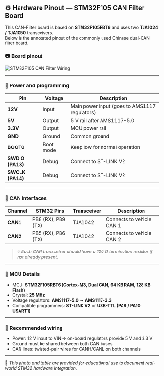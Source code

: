 ## ⚙️ Hardware Pinout — STM32F105 CAN Filter Board

This CAN-Filter board is based on **STM32F105RBT6** and uses two **TJA1024 / TJA1050** transceivers.  
Below is the annotated pinout of the commonly used Chinese dual-CAN filter board.

### 📷 Board pinout

![STM32F105 CAN Filter Wiring](https://github.com/user-attachments/assets/b6faee2b-14d8-4aa8-9805-4c579bddd6f9)

---

### 🔌 Power and programming

| Pin | Voltage | Description |
|-----|----------|-------------|
| **12V** | Input | Main power input (goes to AMS1117 regulators) |
| **5V**  | Output | 5 V rail after AMS1117-5.0 |
| **3.3V** | Output | MCU power rail |
| **GND** | Ground | Common ground |
| **BOOT0** | Boot mode | Keep low for normal operation |
| **SWDIO (PA13)** | Debug | Connect to ST-LINK V2 |
| **SWCLK (PA14)** | Debug | Connect to ST-LINK V2 |

---

### 🧩 CAN Interfaces

| Channel | STM32 Pins | Transceiver | Description |
|----------|-------------|-------------|--------------|
| **CAN1** | PB8 (RX), PB9 (TX) | TJA1042 | Connects to vehicle CAN 1 |
| **CAN2** | PB5 (RX), PB6 (TX) | TJA1042 | Connects to vehicle CAN 2 |

> 💡 *Each CAN transceiver should have a 120 Ω termination resistor if not already present.*

---

### 🧠 MCU Details

- MCU: **STM32F105RBT6 (Cortex-M3, Dual CAN, 64 KB RAM, 128 KB Flash)**  
- Crystal: **25 MHz**
- Voltage regulators: **AMS1117-5.0** → **AMS1117-3.3**
- Compatible programmers: **ST-LINK V2** or **USB-TTL (PA9 / PA10 USART1)**

---

### 🔧 Recommended wiring

- Power: 12 V input to VIN → on-board regulators provide 5 V and 3.3 V  
- Ground must be shared between both CAN buses  
- CAN lines: twisted-pair wires for CANH/CANL on both channels  

---

📘 *This photo and table are provided for educational use to document real-world STM32 hardware integration.*







